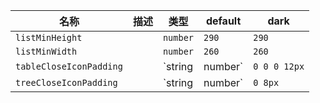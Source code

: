 | 名称 | 描述 | 类型 | default | dark |
|---|---|---|---|---|
| `listMinHeight` |  | `number` | `290` | `290` |
| `listMinWidth` |  | `number` | `260` | `260` |
| `tableCloseIconPadding` |  | `string | number` | `0 0 0 12px` | `0 0 0 12px` |
| `treeCloseIconPadding` |  | `string | number` | `0 8px` | `0 8px` |
